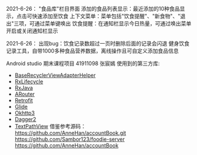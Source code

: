 ﻿2021-6-26：
	"食品库"栏目界面
	添加的食品列表显示：最近添加的10种食品显示，点击可快速添加至饮食
	上下文菜单：菜单包括"饮食提醒"、"新食物"、"退出"三项，可通过菜单键唤出
	饮食提醒：在通知栏显示今日热量，可通过唤出菜单开启或关闭通知栏显示

2021-6-26：
出现bug：饮食记录数超过一页时删除后面的记录会闪退
健身饮食记录工具，自带1000多种食品营养数据，离线操作且可自定义添加食品信息

Android studio  期末课程项目
41911098 张宸嫣
使用到的第三方库:
 - [BaseRecyclerViewAdapterHelper](https://github.com/CymChad/BaseRecyclerViewAdapterHelper)
- [RxLifecycle](https://github.com/trello/RxLifecycle)
- [RxJava](https://github.com/ReactiveX/RxJava)
- [ARouter](https://www.jianshu.com/p/5f12fa448092)
- [Retrofit](https://github.com/square/retrofit)
- [Glide](https://github.com/bumptech/glide)
- [Okhttp3](https://github.com/square/okhttp)
- [Dagger2](https://github.com/google/dagger)
- [TextPathView](https://github.com/totond/TextPathView)
借鉴参考源码：
https://github.com/AnneHan/accountBook.git
https://github.com/Sambor123/foodie-server
https://github.com/AnneHan/accountBook
